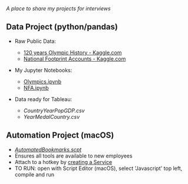 *A place to share my projects for interviews*    
  
  
  
## Data Project (python/pandas)
- Raw Public Data:
  -  [120 years Olympic History - Kaggle.com](https://www.kaggle.com/heesoo37/120-years-of-olympic-history-athletes-and-results)  
  -  [National Footprint Accounts - Kaggle.com](https://www.kaggle.com/footprintnetwork/national-footprint-accounts-2018)  
  
- My Jupyter Notebooks:
  -  [Olympics.ipynb](https://github.com/smithwithatypo/InterviewProject/blob/master/Olympics.ipynb)  
  -  [NFA.ipynb](https://github.com/smithwithatypo/InterviewProject/blob/master/NFA.ipynb)  
  
- Data ready for Tableau:
  -  *CountryYearPopGDP.csv*  
  -  *YearMedalCountry.csv*
  
  
## Automation Project (macOS)
-  *[AutomatedBookmarks.scpt](https://github.com/smithwithatypo/InterviewProject/blob/master/AutomatedBookmarks.applescript)* 
-  Ensures all tools are available to new employees
-  Attach to a hotkey by [creating a Service](https://developer.apple.com/library/archive/documentation/LanguagesUtilities/Conceptual/MacAutomationScriptingGuide/MakeaSystem-WideService.html)
-  TO RUN: open with Script Editor (macOS), select 'Javascript' top left, compile and run 
